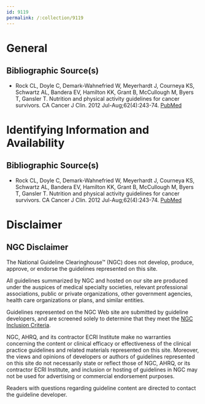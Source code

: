 ```yaml
---
id: 9119
permalink: /:collection/9119
---
```


# General

## Bibliographic Source(s)

- Rock CL, Doyle C, Demark-Wahnefried W, Meyerhardt J, Courneya KS, Schwartz AL, Bandera EV, Hamilton KK, Grant B, McCullough M, Byers T, Gansler T. Nutrition and physical activity guidelines for cancer survivors. CA Cancer J Clin. 2012 Jul-Aug;62(4):243-74. [ PubMed ](http://www.ncbi.nlm.nih.gov/entrez/query.fcgi?cmd=Retrieve&db=pubmed&dopt=Abstract&list_uids=22539238)

# Identifying Information and Availability

## Bibliographic Source(s)

- Rock CL, Doyle C, Demark-Wahnefried W, Meyerhardt J, Courneya KS, Schwartz AL, Bandera EV, Hamilton KK, Grant B, McCullough M, Byers T, Gansler T. Nutrition and physical activity guidelines for cancer survivors. CA Cancer J Clin. 2012 Jul-Aug;62(4):243-74. [ PubMed ](http://www.ncbi.nlm.nih.gov/entrez/query.fcgi?cmd=Retrieve&db=pubmed&dopt=Abstract&list_uids=22539238)

# Disclaimer

## NGC Disclaimer

The National Guideline Clearinghouse™ (NGC) does not develop, produce, approve, or endorse the guidelines represented on this site.

All guidelines summarized by NGC and hosted on our site are produced under the auspices of medical specialty societies, relevant professional associations, public or private organizations, other government agencies, health care organizations or plans, and similar entities.

Guidelines represented on the NGC Web site are submitted by guideline developers, and are screened solely to determine that they meet the [NGC Inclusion Criteria](/help-and-about/summaries/inclusion-criteria).

NGC, AHRQ, and its contractor ECRI Institute make no warranties concerning the content or clinical efficacy or effectiveness of the clinical practice guidelines and related materials represented on this site. Moreover, the views and opinions of developers or authors of guidelines represented on this site do not necessarily state or reflect those of NGC, AHRQ, or its contractor ECRI Institute, and inclusion or hosting of guidelines in NGC may not be used for advertising or commercial endorsement purposes.

Readers with questions regarding guideline content are directed to contact the guideline developer.

